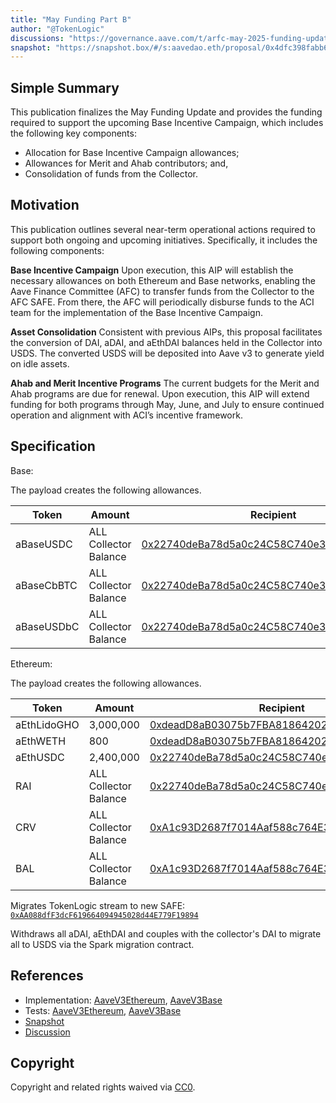 ```yaml
---
title: "May Funding Part B"
author: "@TokenLogic"
discussions: "https://governance.aave.com/t/arfc-may-2025-funding-update/21906/5"
snapshot: "https://snapshot.box/#/s:aavedao.eth/proposal/0x4dfc398fabb63305900572dff38b2ff8e104b0710077f6b7e48049de173d186b"
---
```


## Simple Summary

This publication finalizes the May Funding Update and provides the funding required to support the upcoming Base Incentive Campaign, which includes the following key components:

- Allocation for Base Incentive Campaign allowances;
- Allowances for Merit and Ahab contributors; and,
- Consolidation of funds from the Collector.

## Motivation

This publication outlines several near-term operational actions required to support both ongoing and upcoming initiatives. Specifically, it includes the following components:

**Base Incentive Campaign**
Upon execution, this AIP will establish the necessary allowances on both Ethereum and Base networks, enabling the Aave Finance Committee (AFC) to transfer funds from the Collector to the AFC SAFE. From there, the AFC will periodically disburse funds to the ACI team for the implementation of the Base Incentive Campaign.

**Asset Consolidation**
Consistent with previous AIPs, this proposal facilitates the conversion of DAI, aDAI, and aEthDAI balances held in the Collector into USDS. The converted USDS will be deposited into Aave v3 to generate yield on idle assets.

**Ahab and Merit Incentive Programs**
The current budgets for the Merit and Ahab programs are due for renewal. Upon execution, this AIP will extend funding for both programs through May, June, and July to ensure continued operation and alignment with ACI’s incentive framework.

## Specification

Base:

The payload creates the following allowances.

| Token      | Amount                | Recipient                                                                                                             |
| ---------- | --------------------- | --------------------------------------------------------------------------------------------------------------------- |
| aBaseUSDC  | ALL Collector Balance | [0x22740deBa78d5a0c24C58C740e3715ec29de1bFa](https://basescan.org/address/0x22740deBa78d5a0c24C58C740e3715ec29de1bFa) |
| aBaseCbBTC | ALL Collector Balance | [0x22740deBa78d5a0c24C58C740e3715ec29de1bFa](https://basescan.org/address/0x22740deBa78d5a0c24C58C740e3715ec29de1bFa) |
| aBaseUSDbC | ALL Collector Balance | [0x22740deBa78d5a0c24C58C740e3715ec29de1bFa](https://basescan.org/address/0x22740deBa78d5a0c24C58C740e3715ec29de1bFa) |

Ethereum:

The payload creates the following allowances.

| Token       | Amount                | Recipient                                                                                                             |
| ----------- | --------------------- | --------------------------------------------------------------------------------------------------------------------- |
| aEthLidoGHO | 3,000,000             | [0xdeadD8aB03075b7FBA81864202a2f59EE25B312b](https://etherscan.io/address/0xdeadD8aB03075b7FBA81864202a2f59EE25B312b) |
| aEthWETH    | 800                   | [0xdeadD8aB03075b7FBA81864202a2f59EE25B312b](https://etherscan.io/address/0xdeadD8aB03075b7FBA81864202a2f59EE25B312b) |
| aEthUSDC    | 2,400,000             | [0x22740deBa78d5a0c24C58C740e3715ec29de1bFa](https://etherscan.io/address/0x22740deBa78d5a0c24C58C740e3715ec29de1bFa) |
| RAI         | ALL Collector Balance | [0x22740deBa78d5a0c24C58C740e3715ec29de1bFa](https://etherscan.io/address/0x22740deBa78d5a0c24C58C740e3715ec29de1bFa) |
| CRV         | ALL Collector Balance | [0xA1c93D2687f7014Aaf588c764E3Ce80aF016229b](https://etherscan.io/address/0xA1c93D2687f7014Aaf588c764E3Ce80aF016229b) |
| BAL         | ALL Collector Balance | [0xA1c93D2687f7014Aaf588c764E3Ce80aF016229b](https://etherscan.io/address/0xA1c93D2687f7014Aaf588c764E3Ce80aF016229b) |

Migrates TokenLogic stream to new SAFE: [`0xAA088dfF3dcF619664094945028d44E779F19894`](https://etherscan.io/address/0xAA088dfF3dcF619664094945028d44E779F19894)

Withdraws all aDAI, aEthDAI and couples with the collector's DAI to migrate all to USDS via the Spark migration contract.

## References

- Implementation: [AaveV3Ethereum](https://github.com/bgd-labs/aave-proposals-v3/blob/main/src/20250524_Multi_MayFundingPartB/AaveV3Ethereum_MayFundingPartB_20250524.sol), [AaveV3Base](https://github.com/bgd-labs/aave-proposals-v3/blob/main/src/20250524_Multi_MayFundingPartB/AaveV3Base_MayFundingPartB_20250524.sol)
- Tests: [AaveV3Ethereum](https://github.com/bgd-labs/aave-proposals-v3/blob/main/src/20250524_Multi_MayFundingPartB/AaveV3Ethereum_MayFundingPartB_20250524.t.sol), [AaveV3Base](https://github.com/bgd-labs/aave-proposals-v3/blob/main/src/20250524_Multi_MayFundingPartB/AaveV3Base_MayFundingPartB_20250524.t.sol)
- [Snapshot](https://snapshot.box/#/s:aavedao.eth/proposal/0x4dfc398fabb63305900572dff38b2ff8e104b0710077f6b7e48049de173d186b)
- [Discussion](https://governance.aave.com/t/arfc-may-2025-funding-update/21906/5)

## Copyright

Copyright and related rights waived via [CC0](https://creativecommons.org/publicdomain/zero/1.0/).
